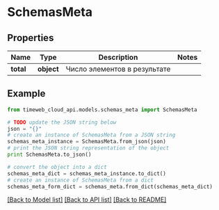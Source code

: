 # SchemasMeta


## Properties
Name | Type | Description | Notes
------------ | ------------- | ------------- | -------------
**total** | **object** | Число элементов в результате | 

## Example

```python
from timeweb_cloud_api.models.schemas_meta import SchemasMeta

# TODO update the JSON string below
json = "{}"
# create an instance of SchemasMeta from a JSON string
schemas_meta_instance = SchemasMeta.from_json(json)
# print the JSON string representation of the object
print SchemasMeta.to_json()

# convert the object into a dict
schemas_meta_dict = schemas_meta_instance.to_dict()
# create an instance of SchemasMeta from a dict
schemas_meta_form_dict = schemas_meta.from_dict(schemas_meta_dict)
```
[[Back to Model list]](../README.md#documentation-for-models) [[Back to API list]](../README.md#documentation-for-api-endpoints) [[Back to README]](../README.md)


